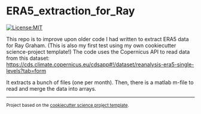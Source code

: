 ERA5_extraction_for_Ray
==============================

[![License:MIT](https://img.shields.io/badge/License-MIT-lightgray.svg?style=flt-square)](https://opensource.org/licenses/MIT)

This repo is to improve upon older code I had written to extract ERA5 data for Ray Graham.  (This is also my first test using my own cookiecutter science-project template!)  The code uses the Copernicus API to read data from this dataset:
    https://cds.climate.copernicus.eu/cdsapp#!/dataset/reanalysis-era5-single-levels?tab=form

It extracts a bunch of files (one per month).  Then, there is a matlab m-file to read and merge the data into arrays.

--------

<p><small>Project based on the <a target="_blank" href="https://github.com/jbusecke/cookiecutter-science-project">cookiecutter science project template</a>.</small></p>
